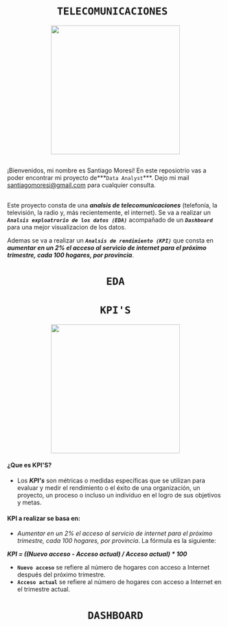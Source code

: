 # <h1 align="center">**`TELECOMUNICACIONES `**</h1>

<p align='center'>
<img src="https://www.poli.edu.co/sites/default/files/que-es-gerencia-de-proyectos-de-telecomunicaciones.jpg"  height=300>
<p>

## 

¡Bienvenidos, mi nombre es Santiago Moresi! 
En este reposiotrio vas a poder encontrar mi proyecto de***`Data Analyst`***. Dejo mi mail santiagomoresi@gmail.com para cualquier consulta. 
## 
Este proyecto consta de una ***analsis de telecomunicaciones*** (telefonía, la televisión, la radio y, más recientemente, el internet). Se va a realizar un ***`Analsis exploatrorio de los datos (EDA)`*** acompañado de un ***`Dashboard`*** para una mejor visualizacion de los datos. 

Ademas se va a realizar un ***`Analsis de rendimiento (KPI)`*** que consta en ***aumentar en un 2% el acceso al servicio de internet para el próximo trimestre, cada 100 hogares, por provincia***.

## <h1 align="center">**` EDA `**</h1>



## <h1 align="center">**` KPI'S `**</h1>
<p align='center'>
<img src="https://www.growthforce.com/hs-fs/hubfs/Best%20Labor%20KPIs%20for%20Service%20Businesses.jpeg?width=680&height=411&name=Best%20Labor%20KPIs%20for%20Service%20Businesses.jpeg"  height=300>
<p>

#### ¿Que es KPI'S?
 - Los ***KPI's*** son métricas o medidas específicas que se utilizan para evaluar y medir el rendimiento o el éxito de una organización, un proyecto, un proceso o incluso un individuo en el logro de sus objetivos y metas.

#### KPI a realizar se basa en: 
 - *Aumentar en un 2% el acceso al servicio de internet para el próximo trimestre, cada 100 hogares, por provincia*.
La fórmula es la siguiente:

 ***KPI = ((Nuevo acceso - Acceso actual) / Acceso actual) * 100***

- **`Nuevo acceso`** se refiere al número de hogares con acceso a Internet después del próximo trimestre.
- **`Acceso actual`** se refiere al número de hogares con acceso a Internet en el trimestre actual.

##  <h1 align="center">**` DASHBOARD `**</h1>


##
